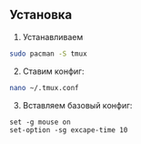 ## Установка

1. Устанавливаем
```zsh
sudo pacman -S tmux
```

2. Ставим конфиг:
```zsh
nano ~/.tmux.conf
```

3. Вставляем базовый конфиг:
```nano
set -g mouse on
set-option -sg excape-time 10
```

